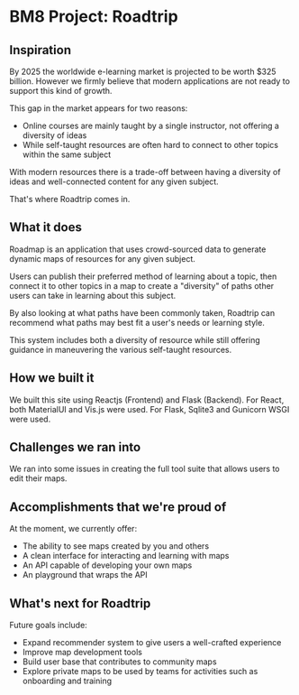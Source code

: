 # BM8 Project: Roadtrip

## Inspiration
By 2025 the worldwide e-learning market is projected to be worth $325 billion. However we firmly believe that modern applications are not ready to support this kind of growth.

This gap in the market appears for two reasons:
- Online courses are mainly taught by a single instructor, not offering a diversity of ideas
- While self-taught resources are often hard to connect to other topics within the same subject 

With modern resources there is a trade-off between having a diversity of ideas and well-connected content for any given subject.

That's where Roadtrip comes in.

## What it does
Roadmap is an application that uses crowd-sourced data to generate dynamic maps of resources for any given subject. 

Users can publish their preferred method of learning about a topic, then connect it to other topics in a map to create a "diversity" of paths other users can take in learning about this subject.

By also looking at what paths have been commonly taken, Roadtrip can recommend what paths may best fit a user's needs or learning style. 

This system includes both a diversity of resource while still offering guidance in maneuvering the various self-taught resources.

## How we built it
We built this site using Reactjs (Frontend) and Flask (Backend). For React, both MaterialUI and Vis.js were used. For Flask, Sqlite3 and Gunicorn WSGI were used.

## Challenges we ran into
We ran into some issues in creating the full tool suite that allows users to edit their maps.

## Accomplishments that we're proud of
At the moment, we currently offer:
- The ability to see maps created by you and others
- A clean interface for interacting and learning with maps
- An API capable of developing your own maps
- An playground that wraps the API

## What's next for Roadtrip
Future goals include:
- Expand recommender system to give users a well-crafted experience
- Improve map development tools
- Build user base that contributes to community maps
- Explore private maps to be used by teams for activities such as onboarding and training

